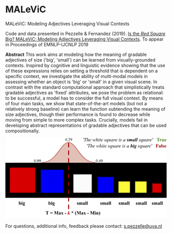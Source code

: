 # MALeViC
MALeViC: Modeling Adjectives Leveraging Visual Contexts

Code and data presented in Pezzelle & Fernandez (2019). [Is the *Red Square* Big? MALeViC: Modeling Adjectives Leveraging Visual Contexts](https://arxiv.org/pdf/1908.10285.pdf). To appear in Proceedings of EMNLP-IJCNLP 2019

**Abstract**
This work aims at modeling how the meaning of gradable adjectives of size ('big', 'small') can be learned from visually-grounded contexts. Inspired by cognitive and linguistic evidence showing that the use of these expressions relies on setting a threshold that is dependent on a specific context, we investigate the ability of multi-modal models in assessing whether an object is 'big' or 'small' in a given visual scene. In contrast with the standard computational approach that simplistically treats gradable adjectives as 'fixed' attributes, we pose the problem as relational: to be successful, a model has to consider the full visual context. By means of four main tasks, we show that state-of-the-art models (but not a relatively strong baseline) can learn the function subtending the meaning of size adjectives, though their performance is found to decrease while moving from simple to more complex tasks. Crucially, models fail in developing abstract representations of gradable adjectives that can be used compositionally.

![diagram](diagram_size.png)

For questions, additional info, feedback please contact:
s.pezzelle@uva.nl